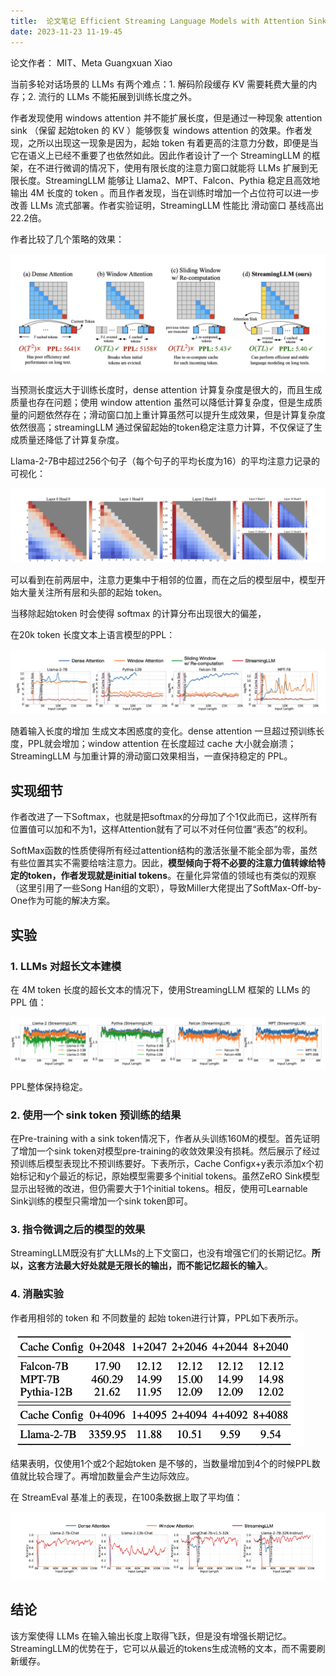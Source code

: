 ```yaml
---
title:  论文笔记 Efficient Streaming Language Models with Attention Sinks
date: 2023-11-23 11-19-45
---
```



论文作者： MIT、Meta   Guangxuan Xiao



当前多轮对话场景的 LLMs 有两个难点：1. 解码阶段缓存 KV 需要耗费大量的内存；2. 流行的 LLMs 不能拓展到训练长度之外。

作者发现使用 windows attention 并不能扩展长度，但是通过一种现象 attention sink （保留 起始token 的 KV ）能够恢复 windows attention 的效果。作者发现，之所以出现这一现象是因为，起始 token 有着更高的注意力分数，即便是当它在语义上已经不重要了也依然如此。因此作者设计了一个 StreamingLLM 的框架，在不进行微调的情况下，使用有限长度的注意力窗口就能将 LLMs 扩展到无限长度。StreamingLLM 能够让 Llama2、MPT、Falcon、Pythia 稳定且高效地输出 4M 长度的 token 。而且作者发现，当在训练时增加一个占位符可以进一步改善 LLMs 流式部署。作者实验证明，StreamingLLM 性能比 滑动窗口 基线高出 22.2倍。



作者比较了几个策略的效果：

![image-20231009150650303](https://raw.githubusercontent.com/gqjia/PictureBed/main/img/202310111641376.png)

当预测长度远大于训练长度时，dense attention 计算复杂度是很大的，而且生成质量也存在问题；使用 window attention 虽然可以降低计算复杂度，但是生成质量的问题依然存在；滑动窗口加上重计算虽然可以提升生成效果，但是计算复杂度依然很高；streamingLLM 通过保留起始的token稳定注意力计算，不仅保证了生成质量还降低了计算复杂度。



Llama-2-7B中超过256个句子（每个句子的平均长度为16）的平均注意力记录的可视化：

![image-20231009155106319](https://raw.githubusercontent.com/gqjia/PictureBed/main/img/202310111641576.png)

可以看到在前两层中，注意力更集中于相邻的位置，而在之后的模型层中，模型开始大量关注所有层和头部的起始 token。



当移除起始token 时会使得 softmax 的计算分布出现很大的偏差，





在20k token 长度文本上语言模型的PPL：

![image-20231009164115094](https://raw.githubusercontent.com/gqjia/PictureBed/main/img/202310111641877.png)

随着输入长度的增加 生成文本困惑度的变化。dense attention 一旦超过预训练长度，PPL就会增加；window attention 在长度超过 cache 大小就会崩溃；StreamingLLM 与加重计算的滑动窗口效果相当，一直保持稳定的 PPL。





## 实现细节

作者改进了一下Softmax，也就是把softmax的分母加了个1仅此而已，这样所有位置值可以加和不为1，这样Attention就有了可以不对任何位置“表态”的权利。

SoftMax函数的性质使得所有经过attention结构的激活张量不能全部为零，虽然有些位置其实不需要给啥注意力。因此，**模型倾向于将不必要的注意力值转嫁给特定的token，作者发现就是initial tokens**。在量化异常值的领域也有类似的观察（这里引用了一些Song Han组的文职），导致Miller大佬提出了SoftMax-Off-by-One作为可能的解决方案。









## 实验

### 1. LLMs 对超长文本建模



在 4M token 长度的超长文本的情况下，使用StreamingLLM 框架的 LLMs 的 PPL 值：

![image-20231009172951117](https://raw.githubusercontent.com/gqjia/PictureBed/main/img/202310111641581.png)

PPL整体保持稳定。





### 2. 使用一个 sink token 预训练的结果

在Pre-training with a sink token情况下，作者从头训练160M的模型。首先证明了增加一个sink token对模型pre-training的收敛效果没有损耗。然后展示了经过预训练后模型表现比不预训练要好。下表所示，Cache Configx+y表示添加x个初始标记和y个最近的标记，原始模型需要多个initial tokens。虽然ZeRO Sink模型显示出轻微的改进，但仍需要大于1个initial tokens。相反，使用可Learnable Sink训练的模型只需增加一个sink token即可。



### 3. 指令微调之后的模型的效果

StreamingLLM既没有扩大LLMs的上下文窗口，也没有增强它们的长期记忆。**所以，这套方法最大好处就是无限长的输出，而不能记忆超长的输入**。



### 4. 消融实验



作者用相邻的 token 和 不同数量的 起始 token进行计算，PPL如下表所示。

![image-20231010184202085](https://raw.githubusercontent.com/gqjia/PictureBed/main/img/202310111641154.png)

结果表明，仅使用1个或2个起始token 是不够的，当数量增加到4个的时候PPL数值就比较合理了。再增加数量会产生边际效应。





在 StreamEval 基准上的表现，在100条数据上取了平均值：

![image-20231010183627559](https://raw.githubusercontent.com/gqjia/PictureBed/main/img/202310111641595.png)





## 结论

该方案使得 LLMs 在输入输出长度上取得飞跃，但是没有增强长期记忆。StreamingLLM的优势在于，它可以从最近的tokens生成流畅的文本，而不需要刷新缓存。




